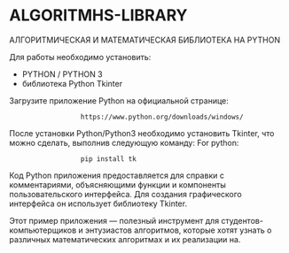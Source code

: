 # ALGORITMHS-LIBRARY

АЛГОРИТМИЧЕСКАЯ И МАТЕМАТИЧЕСКАЯ БИБЛИОТЕКА НА PYTHON

Для работы необходимо установить:

- PYTHON / PYTHON 3
- библиотека Python Tkinter

Загрузите приложение Python на официальной странице:

                      https://www.python.org/downloads/windows/
                      
После установки Python/Python3 необходимо установить Tkinter, что можно сделать, выполнив следующую команду:
For python:
                    	
                      pip install tk
Код Python приложения предоставляется для справки с комментариями, объясняющими функции и компоненты пользовательского интерфейса. Для создания графического интерфейса он использует библиотеку Tkinter.

Этот пример приложения — полезный инструмент для студентов-компьютерщиков и энтузиастов алгоритмов, которые хотят узнать о различных математических алгоритмах и их реализации на.
